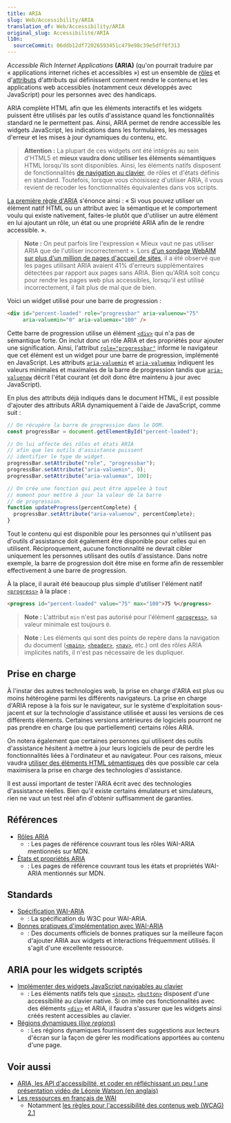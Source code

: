 ```yaml
---
title: ARIA
slug: Web/Accessibility/ARIA
translation_of: Web/Accessibility/ARIA
original_slug: Accessibilité/ARIA
l10n:
  sourceCommit: 06ddb12df72026593451c479e98c39e5dff8f313
---
```

<i lang="en">Accessible Rich Internet Applications</i> **(<abbr>ARIA</abbr>)** (qu'on pourrait traduire par «&nbsp;applications internet riches et accessibles&nbsp;») est un ensemble de [rôles](/fr/docs/Web/Accessibility/ARIA/Roles) et d'[attributs](/fr/docs/Web/Accessibility/ARIA/Attributes) d'attributs qui définissent comment rendre le contenu et les applications web accessibles (notamment ceux développés avec JavaScript) pour les personnes avec des handicaps.

ARIA complète HTML afin que les éléments interactifs et les widgets puissent être utilisés par les outils d'assistance quand les fonctionnalités standard ne le permettent pas. Ainsi, ARIA permet de rendre accessible les widgets JavaScript, les indications dans les formulaires, les messages d'erreur et les mises à jour dynamiques du contenu, etc.

> **Attention :** La plupart de ces widgets ont été intégrés au sein d'HTML5 et **mieux vaudra donc utiliser les éléments sémantiques** HTML lorsqu'ils sont disponibles. Ainsi, les éléments natifs disposent de fonctionnalités [de navigation au clavier](/fr/docs/Web/Accessibility/Keyboard-navigable_JavaScript_widgets), de rôles et d'états définis en standard. Toutefois, lorsque vous choisissez d'utiliser ARIA, il vous revient de recoder les fonctionnalités équivalentes dans vos scripts.

[La première règle d'ARIA](https://www.w3.org/TR/using-aria/#rule1) s'énonce ainsi&nbsp;: «&nbsp;Si vous pouvez utiliser un élément natif HTML ou un attribut avec la sémantique et le comportement voulu qui existe nativement, faites-le plutôt que d'utiliser un autre élément en lui ajoutant un rôle, un état ou une propriété ARIA afin de le rendre accessible.&nbsp;».

> **Note :** On peut parfois lire l'expression «&nbsp;Mieux vaut ne pas utiliser ARIA que de l'utiliser incorrectement&nbsp;». Lors [d'un sondage WebAIM sur plus d'un million de pages d'accueil de sites](https://webaim.org/projects/million/#aria), il a été observé que les pages utilisant ARIA avaient 41% d'erreurs supplémentaires détectées par rapport aux pages sans ARIA. Bien qu'ARIA soit conçu pour rendre les pages web plus accessibles, lorsqu'il est utilisé incorrectement, il fait plus de mal que de bien.

Voici un widget utilisé pour une barre de progression&nbsp;:

```html
<div id="percent-loaded" role="progressbar" aria-valuenow="75"
     aria-valuemin="0" aria-valuemax="100" />
```

Cette barre de progression utilise un élément [`<div>`](/fr/docs/Web/HTML/Element/div) qui n'a pas de sémantique forte. On inclut donc un rôle ARIA et des propriétés pour ajouter une signification. Ainsi, l'attribut [`role="progressbar"`](/fr/docs/Web/Accessibility/ARIA/Roles/progressbar_role) informe le navigateur que cet élément est un widget pour une barre de progression, implémenté en JavaScript. Les attributs [`aria-valuemin`](/fr/docs/Web/Accessibility/ARIA/Attributes/aria-valuemin) et [`aria-valuemax`](/fr/docs/Web/Accessibility/ARIA/Attributes/aria-valuemax) indiquent les valeurs minimales et maximales de la barre de progression tandis que [`aria-valuenow`](/fr/docs/Web/Accessibility/ARIA/Attributes/aria-valuenow) décrit l'état courant (et doit donc être maintenu à jour avec JavaScript).

En plus des attributs déjà indiqués dans le document HTML, il est possible d'ajouter des attributs ARIA dynamiquement à l'aide de JavaScript, comme suit&nbsp;:

```js
// On récupère la barre de progression dans le DOM.
const progressBar = document.getElementById("percent-loaded");

// On lui affecte des rôles et états ARIA
// afin que les outils d'assistance puissent
// identifier le type de widget.
progressBar.setAttribute("role", "progressbar");
progressBar.setAttribute("aria-valuemin", 0);
progressBar.setAttribute("aria-valuemax", 100);

// On crée une fonction qui peut être appelée à tout
// moment pour mettre à jour la valeur de la barre
// de progression.
function updateProgress(percentComplete) {
  progressBar.setAttribute("aria-valuenow", percentComplete);
}
```

Tout le contenu qui est disponible pour les personnes qui n'utilisent pas d'outils d'assistance doit également être disponible pour celles qui en utilisent. Réciproquement, aucune fonctionnalité ne devrait cibler uniquement les personnes utilisant des outils d'assistance. Dans notre exemple, la barre de progression doit être mise en forme afin de ressembler effectivement à une barre de progression.

À la place, il aurait été beaucoup plus simple d'utiliser l'élément natif [`<progress>`](/fr/docs/Web/HTML/Element/Progress) à la place&nbsp;:

```HTML
<progress id="percent-loaded" value="75" max="100">75 %</progress>
```

> **Note :** L'attribut `min` n'est pas autorisé pour l'élément [`<progress>`](/fr/docs/Web/HTML/Element/Progress), sa valeur minimale est toujours `0`.

> **Note :** Les éléments qui sont des points de repère dans la navigation du document ([`<main>`](/fr/docs/Web/HTML/Element/main), [`<header>`](/fr/docs/Web/HTML/Element/header), [`<nav>`](/fr/docs/Web/HTML/Element/nav), etc.) ont des rôles ARIA implicites natifs, il n'est pas nécessaire de les dupliquer.

## Prise en charge

À l'instar des autres technologies web, la prise en charge d'ARIA est plus ou moins hétérogène parmi les différents navigateurs. La prise en charge d'ARIA repose à la fois sur le navigateur, sur le système d'exploitation sous-jacent et sur la technologie d'assistance utilisée et aussi les versions de ces différents éléments. Certaines versions antérieures de logiciels pourront ne pas prendre en charge (ou que partiellement) certains rôles ARIA.

On notera également que certaines personnes qui utilisent des outils d'assistance hésitent à mettre à jour leurs logiciels de peur de perdre les fonctionnalités liées à l'ordinateur et au navigateur. Pour ces raisons, mieux vaudra [utiliser des éléments HTML sémantiques](/fr/docs/Learn/Accessibility/HTML) dès que possible car cela maximisera la prise en charge des technologies d'assistance.

Il est aussi important de tester l'ARIA écrit avec des technologies d'assistance réelles. Bien qu'il existe certains émulateurs et simulateurs, rien ne vaut un test réel afin d'obtenir suffisamment de garanties.

## Références

- [Rôles ARIA](/fr/docs/Web/Accessibility/ARIA/Roles)
  - : Les pages de référence couvrant tous les rôles WAI-ARIA mentionnés sur MDN.
- [États et propriétés ARIA](/fr/docs/Web/Accessibility/ARIA/Attributes)
  - : Les pages de référence couvrant tous les états et propriétés WAI-ARIA mentionnés sur MDN.

## Standards

- [Spécification WAI-ARIA](https://w3c.github.io/aria/)
  - : La spécification du W3C pour WAI-ARIA.
- [Bonnes pratiques d'implémentation avec WAI-ARIA](https://www.w3.org/TR/wai-aria-practices-1.2/)
  - : Des documents officiels de bonnes pratiques sur la meilleure façon d'ajouter ARIA aux widgets et interactions fréquemment utilisés. Il s'agit d'une excellente ressource.

## ARIA pour les widgets scriptés

- [Implémenter des widgets JavaScript navigables au clavier](/fr/docs/Web/Accessibility/Keyboard-navigable_JavaScript_widgets)
  - : Les éléments natifs tels que [`<input>`](/fr/docs/Web/HTML/Element/input), [`<button>`](/fr/docs/Web/HTML/Element/Button) disposent d'une accessibilité au clavier native. Si on imite ces fonctionnalités avec des éléments [`<div>`](/fr/docs/Web/HTML/Element/div) et ARIA, il faudra s'assurer que les widgets ainsi créés restent accessibles au clavier.
- [Régions dynamiques (<i lang="en">live regions</i>)](/fr/docs/Web/Accessibility/ARIA/ARIA_Live_Regions)
  - : Les régions dynamiques fournissent des suggestions aux lecteurs d'écran sur la façon de gérer les modifications apportées au contenu d'une page.

## Voir aussi

- [ARIA, les API d'accessibilité, et coder en réfléchissant un peu&nbsp;! une présentation vidéo de Léonie Watson (en anglais)](https://www.youtube.com/watch?v=qdB8SRhqvFc)
- [Les ressources en français de WAI](https://www.w3.org/WAI/translations/#franais-french)
  - Notamment [les règles pour l'accessibilité des contenus web (WCAG) 2.1](https://www.w3.org/Translations/WCAG21-fr/)

